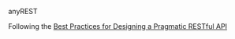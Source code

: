 anyREST

Following the [Best Practices for Designing a Pragmatic RESTful API](https://www.vinaysahni.com/best-practices-for-a-pragmatic-restful-api)
